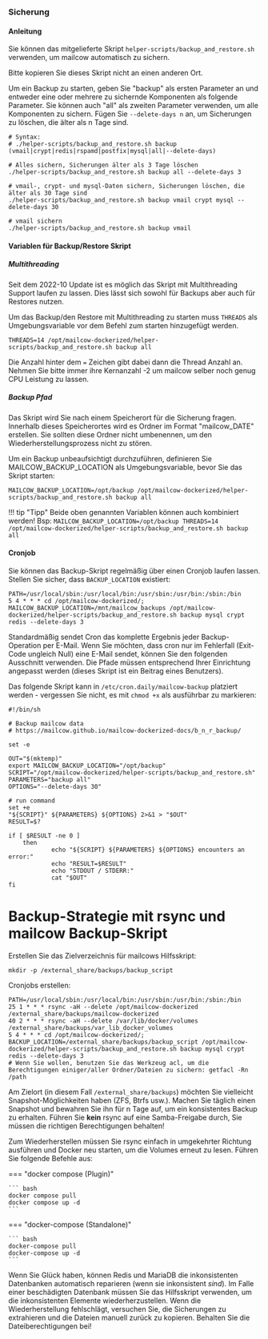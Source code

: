 ### Sicherung

#### Anleitung

Sie können das mitgelieferte Skript `helper-scripts/backup_and_restore.sh` verwenden, um mailcow automatisch zu sichern.

Bitte kopieren Sie dieses Skript nicht an einen anderen Ort.

Um ein Backup zu starten, geben Sie "backup" als ersten Parameter an und entweder eine oder mehrere zu sichernde Komponenten als folgende Parameter.
Sie können auch "all" als zweiten Parameter verwenden, um alle Komponenten zu sichern. Fügen Sie `--delete-days n` an, um Sicherungen zu löschen, die älter als n Tage sind.

```
# Syntax:
# ./helper-scripts/backup_and_restore.sh backup (vmail|crypt|redis|rspamd|postfix|mysql|all|--delete-days)

# Alles sichern, Sicherungen älter als 3 Tage löschen
./helper-scripts/backup_and_restore.sh backup all --delete-days 3

# vmail-, crypt- und mysql-Daten sichern, Sicherungen löschen, die älter als 30 Tage sind
./helper-scripts/backup_and_restore.sh backup vmail crypt mysql --delete-days 30

# vmail sichern
./helper-scripts/backup_and_restore.sh backup vmail

```

#### Variablen für Backup/Restore Skript
##### Multithreading
Seit dem 2022-10 Update ist es möglich das Skript mit Multithreading Support laufen zu lassen. Dies lässt sich sowohl für Backups aber auch für Restores nutzen.

Um das Backup/den Restore mit Multithreading zu starten muss `THREADS` als Umgebungsvariable vor dem Befehl zum starten hinzugefügt werden.

```
THREADS=14 /opt/mailcow-dockerized/helper-scripts/backup_and_restore.sh backup all
```
Die Anzahl hinter dem `=` Zeichen gibt dabei dann die Thread Anzahl an. Nehmen Sie bitte immer ihre Kernanzahl -2 um mailcow selber noch genug CPU Leistung zu lassen.

##### Backup Pfad
Das Skript wird Sie nach einem Speicherort für die Sicherung fragen. Innerhalb dieses Speicherortes wird es Ordner im Format "mailcow_DATE" erstellen.
Sie sollten diese Ordner nicht umbenennen, um den Wiederherstellungsprozess nicht zu stören.

Um ein Backup unbeaufsichtigt durchzuführen, definieren Sie MAILCOW_BACKUP_LOCATION als Umgebungsvariable, bevor Sie das Skript starten:

```
MAILCOW_BACKUP_LOCATION=/opt/backup /opt/mailcow-dockerized/helper-scripts/backup_and_restore.sh backup all
```

!!! tip "Tipp"
        Beide oben genannten Variablen können auch kombiniert werden! Bsp:
        ```
        MAILCOW_BACKUP_LOCATION=/opt/backup THREADS=14 /opt/mailcow-dockerized/helper-scripts/backup_and_restore.sh backup all
        ```

#### Cronjob

Sie können das Backup-Skript regelmäßig über einen Cronjob laufen lassen. Stellen Sie sicher, dass `BACKUP_LOCATION` existiert:

```
PATH=/usr/local/sbin:/usr/local/bin:/usr/sbin:/usr/bin:/sbin:/bin
5 4 * * * cd /opt/mailcow-dockerized/; MAILCOW_BACKUP_LOCATION=/mnt/mailcow_backups /opt/mailcow-dockerized/helper-scripts/backup_and_restore.sh backup mysql crypt redis --delete-days 3
```

Standardmäßig sendet Cron das komplette Ergebnis jeder Backup-Operation per E-Mail. Wenn Sie möchten, dass cron nur im Fehlerfall (Exit-Code ungleich Null) eine E-Mail sendet, können Sie den folgenden Ausschnitt verwenden. Die Pfade müssen entsprechend Ihrer Einrichtung angepasst werden (dieses Skript ist ein Beitrag eines Benutzers).

Das folgende Skript kann in `/etc/cron.daily/mailcow-backup` platziert werden - vergessen Sie nicht, es mit `chmod +x` als ausführbar zu markieren:

```
#!/bin/sh

# Backup mailcow data
# https://mailcow.github.io/mailcow-dockerized-docs/b_n_r_backup/

set -e

OUT="$(mktemp)"
export MAILCOW_BACKUP_LOCATION="/opt/backup"
SCRIPT="/opt/mailcow-dockerized/helper-scripts/backup_and_restore.sh"
PARAMETERS="backup all"
OPTIONS="--delete-days 30"

# run command
set +e
"${SCRIPT}" ${PARAMETERS} ${OPTIONS} 2>&1 > "$OUT"
RESULT=$?

if [ $RESULT -ne 0 ]
    then
            echo "${SCRIPT} ${PARAMETERS} ${OPTIONS} encounters an error:"
            echo "RESULT=$RESULT"
            echo "STDOUT / STDERR:"
            cat "$OUT"
fi
```

# Backup-Strategie mit rsync und mailcow Backup-Skript

Erstellen Sie das Zielverzeichnis für mailcows Hilfsskript:
```
mkdir -p /external_share/backups/backup_script
```

Cronjobs erstellen:
```
PATH=/usr/local/sbin:/usr/local/bin:/usr/sbin:/usr/bin:/sbin:/bin
25 1 * * * rsync -aH --delete /opt/mailcow-dockerized /external_share/backups/mailcow-dockerized
40 2 * * * rsync -aH --delete /var/lib/docker/volumes /external_share/backups/var_lib_docker_volumes
5 4 * * * cd /opt/mailcow-dockerized/; BACKUP_LOCATION=/external_share/backups/backup_script /opt/mailcow-dockerized/helper-scripts/backup_and_restore.sh backup mysql crypt redis --delete-days 3
# Wenn Sie wollen, benutzen Sie das Werkzeug acl, um die Berechtigungen einiger/aller Ordner/Dateien zu sichern: getfacl -Rn /path
```

Am Zielort (in diesem Fall `/external_share/backups`) möchten Sie vielleicht Snapshot-Möglichkeiten haben (ZFS, Btrfs usw.). Machen Sie täglich einen Snapshot und bewahren Sie ihn für n Tage auf, um ein konsistentes Backup zu erhalten.
Führen Sie **kein** rsync auf eine Samba-Freigabe durch, Sie müssen die richtigen Berechtigungen behalten!

Zum Wiederherstellen müssen Sie rsync einfach in umgekehrter Richtung ausführen und Docker neu starten, um die Volumes erneut zu lesen. Führen Sie folgende Befehle aus:

=== "docker compose (Plugin)"

    ``` bash
    docker compose pull
    docker compose up -d
    ```

=== "docker-compose (Standalone)"

    ``` bash
    docker-compose pull
    docker-compose up -d
    ```

Wenn Sie Glück haben, können Redis und MariaDB die inkonsistenten Datenbanken automatisch reparieren (wenn sie inkonsistent _sind_).
Im Falle einer beschädigten Datenbank müssen Sie das Hilfsskript verwenden, um die inkonsistenten Elemente wiederherzustellen. Wenn die Wiederherstellung fehlschlägt, versuchen Sie, die Sicherungen zu extrahieren und die Dateien manuell zurück zu kopieren. Behalten Sie die Dateiberechtigungen bei!